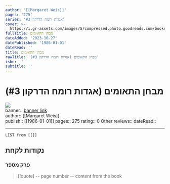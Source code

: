 ```yaml
---
author: '[[Margaret Weis]]'
pages: '275'
series: 'אגדות רומח הדרקון #3'
cover: >-
  https://i.gr-assets.com/images/S/compressed.photo.goodreads.com/books/1598468808l/55133596.jpg
fullTitle: מבחן התאומים
dateAdded: '2023-10-27'
datePublished: '1986-01-01'
dateRead: ''
title: מבחן התאומים
rawTitle: 'מבחן התאומים (אגדות רומח הדרקון #3)'
isbn: ''
subtitle: ''
---
```

# מבחן התאומים (אגדות רומח הדרקון #3)

![](https:&#x2F;&#x2F;i.gr-assets.com&#x2F;images&#x2F;S&#x2F;compressed.photo.goodreads.com&#x2F;books&#x2F;1598468808l&#x2F;55133596.jpg)  
banner:: [banner link](https:&#x2F;&#x2F;i.gr-assets.com&#x2F;images&#x2F;S&#x2F;compressed.photo.goodreads.com&#x2F;books&#x2F;1598468808l&#x2F;55133596.jpg)  
author:: [[Margaret Weis]]  
publish:: [[1986-01-01]]
pages:: 275
rating:: 0 
Other reviews:: 
dateRead:: 

<hr  style="clear:both"/>



```dataview
LIST from [[]]
```

## נקודות לקחת 

### פרק מספר
> [!quote] -- page number -- 
>  content from the book




```